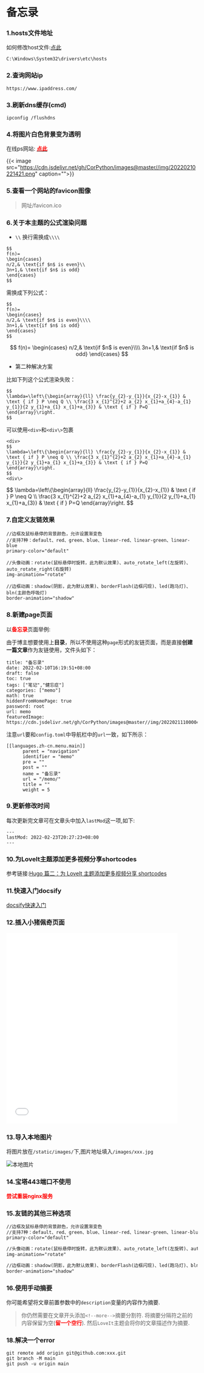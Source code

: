 # 备忘录


<!--more-->

### 1.hosts文件地址

如何修改host文件:[点此](https://www.howtogeek.com/howto/27350/beginner-geek-how-to-edit-your-hosts-file/)
```
C:\Windows\System32\drivers\etc\hosts
```

### 2.查询网站ip
```
https://www.ipaddress.com/
```

### 3.刷新dns缓存(cmd)
```
ipconfig /flushdns
```
### 4.将图片白色背景变为透明

在线ps网站:  [<strong style="color:red;">点此</strong>](https://ps.gaoding.com/#/)

{{< image src="https://cdn.jsdelivr.net/gh/CorPython/images@master//img/20220210221421.png" caption="">}}

### 5.查看一个网站的favicon图像

> 网址/favicon.ico

### 6.关于本主题的公式渲染问题

- `\\` 换行需换成`\\\\`
```
$$
f(n)=
\begin{cases}
n/2,& \text{if $n$ is even}\\
3n+1,& \text{if $n$ is odd}
\end{cases}
$$
```
需换成下列公式：
```
$$
f(n)=
\begin{cases}
n/2,& \text{if $n$ is even}\\\\
3n+1,& \text{if $n$ is odd}
\end{cases}
$$
```
$$
f(n)=
\begin{cases}
n/2,& \text{if $n$ is even}\\\\
3n+1,& \text{if $n$ is odd}
\end{cases}
$$
- 第二种解决方案

比如下列这个公式渲染失败：
```
$$
\lambda=\left\{\begin{array}{ll} \frac{y_{2}-y_{1}}{x_{2}-x_{1}} & \text { if } P \neq Q \\ \frac{3 x_{1}^{2}+2 a_{2} x_{1}+a_{4}-a_{1} y_{1}}{2 y_{1}+a_{1} x_{1}+a_{3}} & \text { if } P=Q \end{array}\right.
$$
```
可以使用`<div>`和`<div\>`包裹
```
<div>
$$
\lambda=\left\{\begin{array}{ll} \frac{y_{2}-y_{1}}{x_{2}-x_{1}} & \text { if } P \neq Q \\ \frac{3 x_{1}^{2}+2 a_{2} x_{1}+a_{4}-a_{1} y_{1}}{2 y_{1}+a_{1} x_{1}+a_{3}} & \text { if } P=Q \end{array}\right.
$$
<div\>
```
<div>
$$
\lambda=\left\{\begin{array}{ll} \frac{y_{2}-y_{1}}{x_{2}-x_{1}} & \text { if } P \neq Q \\ \frac{3 x_{1}^{2}+2 a_{2} x_{1}+a_{4}-a_{1} y_{1}}{2 y_{1}+a_{1} x_{1}+a_{3}} & \text { if } P=Q \end{array}\right.
$$
<div\>

### 7.自定义友链效果
```
//边框及鼠标悬停的背景颜色，允许设置渐变色
//支持7种：default、red、green、blue、linear-red、linear-green、linear-blue
primary-color="default"

//头像动画：rotate(鼠标悬停时旋转，此为默认效果)、auto_rotate_left(左旋转)、auto_rotate_right(右旋转)
img-animation="rotate"

//边框动画：shadow(阴影，此为默认效果)、borderFlash(边框闪现)、led(跑马灯)、bln(主颜色呼吸灯)
border-animation="shadow"
```

### 8.新建page页面

以<strong style='color:red'>备忘录</strong>页面举例:

由于博主想要使用上**目录**，所以不使用这种`page`形式的友链页面，而是直接**创建一篇文章**作为友链使用，文件头如下：

```
title: "备忘录"
date: 2022-02-10T16:19:51+08:00
draft: false
toc: true
tags: ["笔记","健忘症"]
categories: ["memo"]
math: true
hiddenFromHomePage: true
password: root
url: memo
featuredImage: https://cdn.jsdelivr.net/gh/CorPython/images@master//img/20220211100004.png
```
注意`url`要和`config.toml`中导航栏中的`url`一致，如下所示：
```
[[languages.zh-cn.menu.main]]
      parent = "navigation"
      identifier = "memo"
      pre = ""
      post = ""
      name = "备忘录"
      url = "/memo/"
      title = ""
      weight = 5
```

### 9.更新修改时间
每次更新完文章可在文章头中加入`lastMod`这一项,如下:
```
---
lastMod: 2022-02-23T20:27:23+08:00
---
```
### 10.为LoveIt主题添加更多视频分享shortcodes
参考链接:[Hugo 篇二：为 LoveIt 主题添加更多视频分享 shortcodes](https://blog.233so.com/2020/04/hugo-loveit-with-more-video-share-shortcodes-supported/)

### 11.快速入门docsify

[docsify快速入门](https://lewky.cn/posts/docsify-0.html/)

### 12.插入小猪佩奇页面

<iframe src="/html/peppa_pig.html" frameborder="none" name="peppa_pig" style="width:450px;height:500px;"></iframe>

### 13.导入本地图片

将图片放在`/static/images/`下,图片地址填入`/images/xxx.jpg`

![本地图片](/images/wallhaven-g7xpwd.jpg)

### 14.宝塔443端口不使用

<strong style="color:red;">
尝试重装nginx服务
</strong>

### 15.友链的其他三种选项

```txt
//边框及鼠标悬停的背景颜色，允许设置渐变色
//支持7种：default、red、green、blue、linear-red、linear-green、linear-blue
primary-color="default"

//头像动画：rotate(鼠标悬停时旋转，此为默认效果)、auto_rotate_left(左旋转)、auto_rotate_right(右旋转)
img-animation="rotate"

//边框动画：shadow(阴影，此为默认效果)、borderFlash(边框闪现)、led(跑马灯)、bln(主颜色呼吸灯)
border-animation="shadow"
```
### 16.使用手动摘要

你可能希望将文章前置参数中的`description`变量的内容作为摘要.

>你仍然需要在文章开头添加`<!--more-->`摘要分割符. 将摘要分隔符之前的内容保留为空(<strong style="color:red;">留一个空行</strong>). 然后`LoveIt`主题会将你的文章描述作为摘要.

### 18.解决一个error

```git
git remote add origin git@github.com:xxx.git
git branch -M main
git push -u origin main
```

